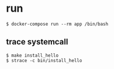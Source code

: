 # run

`$ docker-compose run --rm app /bin/bash`

## trace systemcall

```
$ make install_hello
$ strace -c bin/install_hello
```
